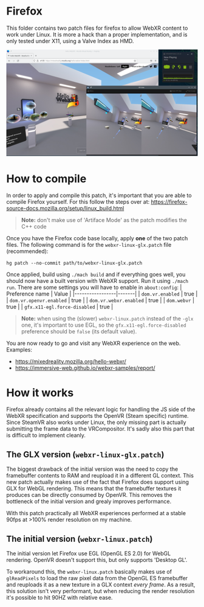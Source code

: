 # Firefox
This folder contains two patch files for firefox to allow WebXR content to work under Linux. It is more a hack than a proper implementation, and is only tested under X11, using a Valve Index as HMD.

![Firefox running 'Hello WebXR' under Linux with SteamVR](./screenshot.png)

# How to compile
In order to apply and compile this patch, it's important that you are able to compile Firefox yourself. For this follow the steps over at: https://firefox-source-docs.mozilla.org/setup/linux_build.html

> **Note:** don't make use of 'Artiface Mode' as the patch modifies the C++ code

Once you have the Firefox code base locally, apply **one** of the two patch files. The following command is for the `webxr-linux-glx.patch` file (recommended):

```
hg patch --no-commit path/to/webxr-linux-glx.patch
```

Once applied, build using `./mach build` and if everything goes well, you should now have a built version with WebXR support. Run it using `./mach run`. There are some settings you will have to enable in `about:config`:
| Preference name | Value |
|-----------------|-------|
| `dom.vr.enabled` | true |
| `dom.vr.openvr.enabled` | true |
| `dom.vr.webxr.enabled`  | true |
| `dom.webvr`     | true  |
| `gfx.x11-egl.force-disabled` | true |
> **Note:** when using the (slower) `webxr-linux.patch` instead of the `-glx` one, it's important to use EGL, so the `gfx.x11-egl.force-disabled` preference should be `false` (its default value).

You are now ready to go and visit any WebXR experience on the web. Examples:
 * https://mixedreality.mozilla.org/hello-webxr/
 * https://immersive-web.github.io/webxr-samples/report/

# How it works
Firefox already contains all the relevant logic for handling the JS side of the WebXR specification and supports the OpenVR (Steam specific) runtime. Since SteamVR also works under Linux, the only missing part is actually submitting the frame data to the VRCompositor. It's sadly also this part that is difficult to implement cleanly.

## The GLX version (`webxr-linux-glx.patch`)
The biggest drawback of the initial version was the need to copy the framebuffer contents to RAM and reupload it in a different GL context. This new patch actually makes use of the fact that Firefox does support using GLX for WebGL rendering. This means that the framebuffer textures it produces can be directly consumed by OpenVR. This removes the bottleneck of the initial version and grealy improves performance.

With this patch practically all WebXR experiences performed at a stable 90fps at >100% render resolution on my machine.

## The initial version (`webxr-linux.patch`)
The initial version let Firefox use EGL (OpenGL ES 2.0) for WebGL rendering. OpenVR doesn't support this, but only supports 'Desktop GL'.

To workaround this, the `webxr-linux.patch` basically makes use of `glReadPixels` to load the raw pixel data from the OpenGL ES framebuffer and reuploads it as a new texture in a GLX context _every frame_. As a result, this solution isn't very performant, but when reducing the render resolution it's possible to hit 90HZ with relative ease.